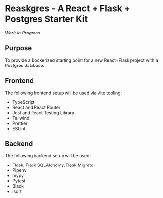 # Reaskgres - A React + Flask + Postgres Starter Kit
_Work In Progress_

## Purpose

To provide a Dockerized starting point for a new React+Flask project with a Postgres database.

## Frontend

The following frontend setup will be used via Vite tooling:

* TypeScript
* React and React Router
* Jest and React Testing Library
* Tailwind
* Prettier
* ESLint

## Backend

The following backend setup will be used:

* Flask, Flask SQLAlchemy, Flask Migrate
* Pipenv
* mypy
* Pytest
* Black
* isort
